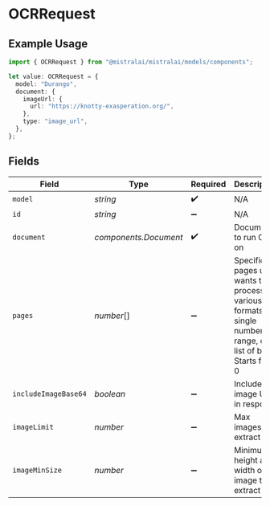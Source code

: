 # OCRRequest

## Example Usage

```typescript
import { OCRRequest } from "@mistralai/mistralai/models/components";

let value: OCRRequest = {
  model: "Durango",
  document: {
    imageUrl: {
      url: "https://knotty-exasperation.org/",
    },
    type: "image_url",
  },
};
```

## Fields

| Field                                                                                                         | Type                                                                                                          | Required                                                                                                      | Description                                                                                                   |
| ------------------------------------------------------------------------------------------------------------- | ------------------------------------------------------------------------------------------------------------- | ------------------------------------------------------------------------------------------------------------- | ------------------------------------------------------------------------------------------------------------- |
| `model`                                                                                                       | *string*                                                                                                      | :heavy_check_mark:                                                                                            | N/A                                                                                                           |
| `id`                                                                                                          | *string*                                                                                                      | :heavy_minus_sign:                                                                                            | N/A                                                                                                           |
| `document`                                                                                                    | *components.Document*                                                                                         | :heavy_check_mark:                                                                                            | Document to run OCR on                                                                                        |
| `pages`                                                                                                       | *number*[]                                                                                                    | :heavy_minus_sign:                                                                                            | Specific pages user wants to process in various formats: single number, range, or list of both. Starts from 0 |
| `includeImageBase64`                                                                                          | *boolean*                                                                                                     | :heavy_minus_sign:                                                                                            | Include image URLs in response                                                                                |
| `imageLimit`                                                                                                  | *number*                                                                                                      | :heavy_minus_sign:                                                                                            | Max images to extract                                                                                         |
| `imageMinSize`                                                                                                | *number*                                                                                                      | :heavy_minus_sign:                                                                                            | Minimum height and width of image to extract                                                                  |